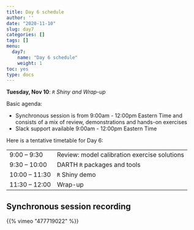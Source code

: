 ```yaml
---
title: Day 6 schedule
author: ''
date: "2020-11-10"
slug: day7
categories: []
tags: []
menu:
  day7:
    name: "Day 6 schedule"
    weight: 1
toc: yes
type: docs
---
```


**Tuesday, Nov 10**: *`R` Shiny and Wrap-up*

Basic agenda:

- Synchronous session is from 9:00am - 12:00pm Eastern Time and consists of a mix of review, demonstrations and hands-on exercises
- Slack support available 9:00am - 12:00pm Eastern Time

Here is a tentative timetable for Day 6:

|                            |            |
|--------------------------------------------|:------------------|
| 9:00 – 9:30  | Review: model calibration exercise solutions |
| 9:30 – 10:00| DARTH `R` packages and tools | 
| 10:00 – 11:30 | `R` Shiny demo  |
| 11:30 – 12:00 | Wrap-up   |

## Synchronous session recording

<!--html_preserve-->{{% vimeo "477719022" %}}<!--/html_preserve-->


